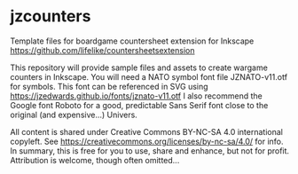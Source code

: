 # jzcounters
Template files for boardgame countersheet extension for Inkscape https://github.com/lifelike/countersheetsextension

This repository will provide sample files and assets to create wargame counters in Inkscape. You will need a NATO symbol font file JZNATO-v11.otf for symbols. This font can be referenced in SVG using https://jzedwards.github.io/fonts/jznato-v11.otf
I also recommend the Google font Roboto for a good, predictable Sans Serif font close to the original (and expensive...) Univers.

All content is shared under Creative Commons BY-NC-SA 4.0 international copyleft. See https://creativecommons.org/licenses/by-nc-sa/4.0/ for info.
In summary, this is free for you to use, share and enhance, but not for profit. Attribution is welcome, though often omitted...
